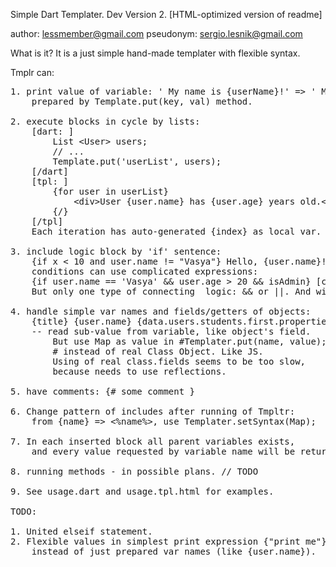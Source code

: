 Simple Dart Templater.
Dev Version 2.
[HTML-optimized version of readme]

author: lessmember@gmail.com
pseudonym: sergio.lesnik@gmail.com

What is it?
It is a just simple hand-made templater with flexible syntax.

Tmplr can:
<pre>
1. print value of variable: ' My name is {userName}!' => ' My name is Vasya!', 
	prepared by Template.put(key, val) method.

2. execute blocks in cycle by lists: 
	[dart: ] 
		List &lt;User> users; 
		// ... 
		Template.put('userList', users); 
	[/dart]
	[tpl: ] 
		{for user in userList} 
			&lt;div>User {user.name} has {user.age} years old.&lt;/div> 
		{/} 
	[/tpl]
	Each iteration has auto-generated {index} as local var.

3. include logic block by 'if' sentence: 
	{if x &lt; 10 and user.name != "Vasya"} Hello, {user.name}! {/}
	conditions can use complicated expressions:
	{if user.name == 'Vasya' && user.age > 20 && isAdmin} [code of block] {/}
	But only one type of connecting	 logic: && or ||. And without brackets.

4. handle simple var names and fields/getters of objects: 
	{title} {user.name} {data.users.students.first.properties.name}
	-- read sub-value from variable, like object's field.
		But use Map as value in #Templater.put(name, value);
		# instead of real Class Object. Like JS.
		Using of real class.fields seems to be too slow, 
		because needs to use reflections.

5. have comments: {# some comment }

6. Change pattern of includes after running of Tmpltr: 
	from {name} => &lt;%name%&gt;, use Templater.setSyntax(Map);

7. In each inserted block all parent variables exists, 
	and every value requested by variable name will be returned from last possible definition.

8. running methods - in possible plans. // TODO

9. See usage.dart and usage.tpl.html for examples.

TODO:

1. United elseif statement.
2. Flexible values in simplest print expression {"print me"}, {123} 
	instead of just prepared var names (like {user.name}).
</pre>
